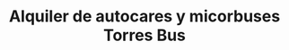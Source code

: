 ---
title: "Alquiler de autocares y micorbuses Torres Bus"
url: /getafe/alquiler-de-autocares-y-micorbuses-torres-bus/
shop: Reisebüro
---